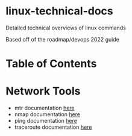 # linux-technical-docs
Detailed technical overviews of linux commands

Based off of the roadmap/devops 2022 guide

# Table of Contents

# Network Tools

- mtr documentation [here](/linux-technical-docs/network-tools/mtr/README.md)
- nmap documentation [here](network-tools/nmap/README.md)
- ping documentation  [here](network-tools/ping/README.md)
- traceroute documentation  [here](network-tools/traceroute/README.md)
